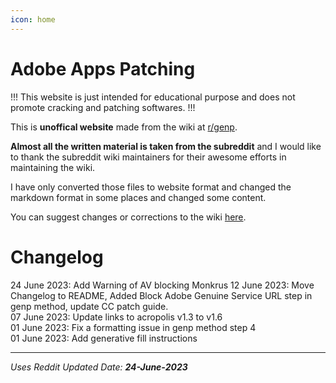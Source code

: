 ```yaml
---
icon: home
---
```


<!-- Links -->
[r/genp]: https://www.reddit.com/r/GenP/


# Adobe Apps Patching

!!!
This website is just intended for educational purpose and does not promote cracking and patching softwares. 
!!!

This is **unoffical website** made from the wiki at [r/genp].  

**Almost all the written material is taken from the subreddit** and I would like to thank the subreddit wiki maintainers for their awesome efforts in maintaining the wiki.

I have only converted those files to website format and changed the markdown format in some places and changed some content.  

You can suggest changes or corrections to the wiki [here](https://github.com/icantpay/genpguides.github.io).

# Changelog

24 June 2023: Add Warning of AV blocking Monkrus
12 June 2023: Move Changelog to README, Added Block Adobe Genuine Service URL step in genp method, update CC patch guide.  
07 June 2023: Update links to acropolis v1.3 to v1.6  
01 June 2023: Fix a formatting issue in genp method step 4  
01 June 2023: Add generative fill instructions  

---
*Uses Reddit Updated Date: **24-June-2023***
